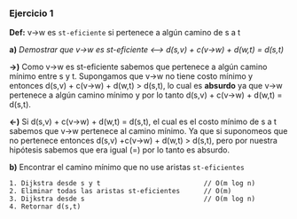 ### Ejercicio 1

**Def:** v->w es `st-eficiente` si pertenece a algún camino de s a t

**a)** _Demostrar que v->w es st-eficiente <--> d(s,v) + c(v->w) + d(w,t) = d(s,t)_

**->)** Como v->w es st-eficiente sabemos que pertenece a algún camino mínimo entre s y t. Supongamos que v->w no tiene costo mínimo y entonces d(s,v) + c(v->w) + d(w,t) > d(s,t), lo cual es **absurdo** ya que v->w pertenece a algún camino mínimo y por lo tanto d(s,v) + c(v->w) + d(w,t) = d(s,t).

**<-)** Si d(s,v) + c(v->w) + d(w,t) = d(s,t), el cual es el costo mínimo de s a t sabemos que v->w pertenece al camino mínimo. Ya que si suponomeos que no pertenece entonces d(s,v) +c(v->w) + d(w,t) > d(s,t), pero por nuestra hipótesis sabemos que era igual (=) por lo tanto es absurdo.

**b)** Encontrar el camino mínimo que no use aristas `st-eficientes`

```
1. Dijkstra desde s y t                          // O(m log n)
2. Eliminar todas las aristas st-eficientes      // O(m)
3. Dijkstra desde s                              // O(m log n)
4. Retornar d(s,t)
```
